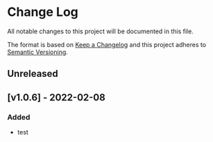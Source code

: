 # Change Log

All notable changes to this project will be documented in this file.

The format is based on [Keep a Changelog](http://keepachangelog.com/)
and this project adheres to [Semantic Versioning](http://semver.org/).

## Unreleased

## [v1.0.6] - 2022-02-08

### Added

- test


[Unreleased]: https://github.com/MrSeaWave/np-pub-test/compare/v1.0.7...HEAD
[1.0.7]: https://github.com/MrSeaWave/np-pub-test/compare/v1.0.6...v1.0.7
[1.0.6]: https://github.com/MrSeaWave/np-pub-test/tree/v1.0.6